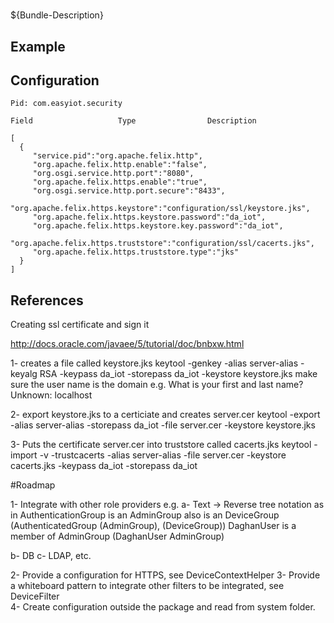 # 

${Bundle-Description}

## Example

## Configuration

	Pid: com.easyiot.security
	
	Field					Type				Description
	
	[
	  {
	     "service.pid":"org.apache.felix.http",
	     "org.apache.felix.http.enable":"false",
	     "org.osgi.service.http.port":"8080",
	     "org.apache.felix.https.enable":"true",
	     "org.osgi.service.http.port.secure":"8433",
	     "org.apache.felix.https.keystore":"configuration/ssl/keystore.jks",
	     "org.apache.felix.https.keystore.password":"da_iot",
	     "org.apache.felix.https.keystore.key.password":"da_iot",
	     "org.apache.felix.https.truststore":"configuration/ssl/cacerts.jks",
	     "org.apache.felix.https.truststore.type":"jks"
	  }
    ]	
	
## References
Creating ssl certificate and sign it

http://docs.oracle.com/javaee/5/tutorial/doc/bnbxw.html

1- creates a file called keystore.jks
keytool -genkey -alias server-alias -keyalg RSA -keypass da_iot -storepass da_iot -keystore keystore.jks
make sure the user name is the domain e.g.
	What is your first and last name?
	  Unknown:  localhost

2- export keystore.jks to a certiciate and creates server.cer
keytool -export -alias server-alias -storepass da_iot -file server.cer -keystore keystore.jks

3- Puts the certificate server.cer into truststore called cacerts.jks
keytool -import -v -trustcacerts -alias server-alias -file server.cer -keystore cacerts.jks -keypass da_iot -storepass da_iot

#Roadmap

1- Integrate with other role providers e.g. 
a- Text -> 
Reverse tree notation as in AuthenticationGroup is an AdminGroup also is an DeviceGroup
		(AuthenticatedGroup (AdminGroup), (DeviceGroup))
DaghanUser is a member of AdminGroup
        (DaghanUser AdminGroup)

b- DB
c- LDAP, etc.

2- Provide a configuration for HTTPS, see DeviceContextHelper
3- Provide a whiteboard pattern to integrate other filters to be integrated, see DeviceFilter   
4- Create configuration outside the package and read from system folder.
